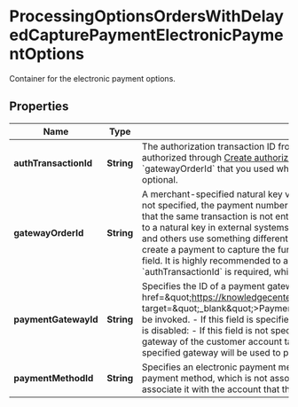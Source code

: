

# ProcessingOptionsOrdersWithDelayedCapturePaymentElectronicPaymentOptions

Container for the electronic payment options. 

## Properties

| Name | Type | Description | Notes |
|------------ | ------------- | ------------- | -------------|
|**authTransactionId** | **String** | The authorization transaction ID from the payment gateway.  When you create a payment to capture the funds that have been authorized through [Create authorization](https://developer.zuora.com/api-references/api/operation/POST_CreateAuthorization/), pass in the &#x60;authTransactionId&#x60; field. It is highly recommended to also pass in &#x60;gatewayOrderId&#x60; that you used when authorizing the funds. &#x60;authTransactionId&#x60; is required, while &#x60;gatewayOrderId&#x60; is optional.  |  [optional] |
|**gatewayOrderId** | **String** | A merchant-specified natural key value that can be passed to the electronic payment gateway when a payment is created. If not specified, the payment number will be passed in instead.  Gateways check duplicates on the gateway order ID to ensure that the same transaction is not entered twice accidentally.   This ID can also be used to do reconciliation and tie the payment to a natural key in external systems. The source of this ID varies by merchant. Some merchants use shopping cart order IDs, and others use something different. Merchants use this ID to track transactions in their eCommerce systems.  When you create a payment to capture the funds that have been authorized through [Create authorization](https://developer.zuora.com/api-references/api/operation/POST_CreateAuthorization/), pass in the &#x60;authTransactionId&#x60; field. It is highly recommended to also pass in &#x60;gatewayOrderId&#x60; that you used when authorizing the funds. &#x60;authTransactionId&#x60; is required, while &#x60;gatewayOrderId&#x60; is optional.  |  [optional] |
|**paymentGatewayId** | **String** | Specifies the ID of a payment gateway to override the default gateway.  If &lt;a href&#x3D;\&quot;https://knowledgecenter.zuora.com/Zuora_Payments/Payment_gateway_integrations/Payment_Gateway_Routing\&quot; target&#x3D;\&quot;_blank\&quot;&gt;Payment Gateway Routing&lt;/a&gt; is enabled:    - If this field is not specified, gateway routing rules will be invoked.   - If this field is specified, the specified gateway will be used to process the payment.  If Payment Gateway Routing is disabled:   - If this field is not specified, the default payment gateway will be used to process the payment. The default gateway of the customer account takes precedence over the default gateway of the tenant.   - If this field is specified, the specified gateway will be used to process the payment.  |  [optional] |
|**paymentMethodId** | **String** | Specifies an electronic payment method. It can be one that has already been associated with an invoice owner, or an orphan payment method, which is not associated with any invoice owner. For an orphan payment method, this operation will then associate it with the account that this order will be created under.  |  [optional] |



